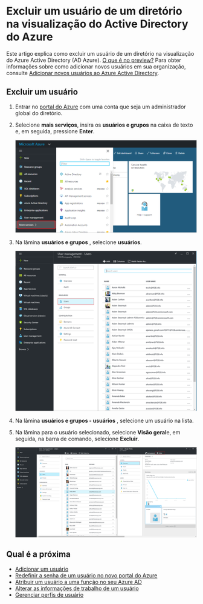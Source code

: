 <properties
    pageTitle="Excluir um usuário de um diretório na visualização do Active Directory do Azure | Microsoft Azure"
    description="Explica como excluir um usuário e todas as suas informações do Active Directory do Azure"
    services="active-directory"
    documentationCenter=""
    authors="curtand"
    manager="femila"
    editor=""/>

<tags
    ms.service="active-directory"
    ms.workload="identity"
    ms.tgt_pltfrm="na"
    ms.devlang="na"
    ms.topic="article"
    ms.date="09/12/2016"
    ms.author="curtand"/>

# <a name="delete-a-user-from-a-directory-in-azure-active-directory-preview"></a>Excluir um usuário de um diretório na visualização do Active Directory do Azure

Este artigo explica como excluir um usuário de um diretório na visualização do Azure Active Directory (AD Azure). [O que é no preview?](active-directory-preview-explainer.md) Para obter informações sobre como adicionar novos usuários em sua organização, consulte [Adicionar novos usuários ao Azure Active Directory](active-directory-users-create-azure-portal.md).

## <a name="delete-a-user"></a>Excluir um usuário

1.  Entrar no [portal do Azure](https://portal.azure.com) com uma conta que seja um administrador global do diretório.

2.  Selecione **mais serviços**, insira os **usuários e grupos** na caixa de texto e, em seguida, pressione **Enter**.

    ![Gerenciamento de usuários de abertura](./media/active-directory-users-delete-user-azure-portal/create-users-user-management.png)

3.  Na lâmina **usuários e grupos** , selecione **usuários**.

    ![Abrindo a lâmina de usuários](./media/active-directory-users-delete-user-azure-portal/create-users-open-users-blade.png)

4. Na lâmina **usuários e grupos - usuários** , selecione um usuário na lista.

5. Na lâmina para o usuário selecionado, selecione **Visão geral**e, em seguida, na barra de comando, selecione **Excluir**.

    ![Selecionando o comando Excluir](./media/active-directory-users-delete-user-azure-portal/create-users-delete-command.png)


## <a name="whats-next"></a>Qual é a próxima

- [Adicionar um usuário](active-directory-users-create-azure-portal.md)
- [Redefinir a senha de um usuário no novo portal do Azure](active-directory-users-reset-password-azure-portal.md)
- [Atribuir um usuário a uma função no seu Azure AD](active-directory-users-assign-role-azure-portal.md)
- [Alterar as informações de trabalho de um usuário](active-directory-users-work-info-azure-portal.md)
- [Gerenciar perfis de usuário](active-directory-users-profile-azure-portal.md)
